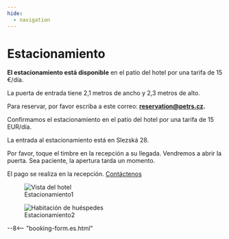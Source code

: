 ```yaml
---
hide:
  - navigation
---
```


# **Estacionamiento**

**El estacionamiento está disponible** en el patio del hotel por una tarifa de 15 €/día.

La puerta de entrada tiene 2,1 metros de ancho y 2,3 metros de alto.

Para reservar, por favor escriba a este correo: **reservation@petrs.cz.**

Confirmamos el estacionamiento en el patio del hotel por una tarifa de 15 EUR/día.

La entrada al estacionamiento está en Slezská 28.

Por favor, toque el timbre en la recepción a su llegada. Vendremos a abrir la puerta. Sea paciente, la apertura tarda un momento.

El pago se realiza en la recepción. [Contáctenos](contact.md)

<div class="gallery">

<figure>
  <img src="https://placehold.co/400" alt="Vista del hotel">
  <figcaption>Estacionamiento1</figcaption>
</figure>

<figure>
  <img src="https://placehold.co/400" alt="Habitación de huéspedes">
  <figcaption>Estacionamiento2</figcaption>
</figure>

</div>

--8<-- "booking-form.es.html"